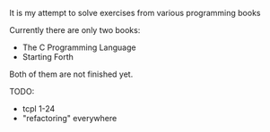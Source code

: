 It is my attempt to solve exercises from various programming books

Currently there are only two books:
* The C Programming Language
* Starting Forth

Both of them are not finished yet.

TODO:
* tcpl 1-24
* "refactoring" everywhere
